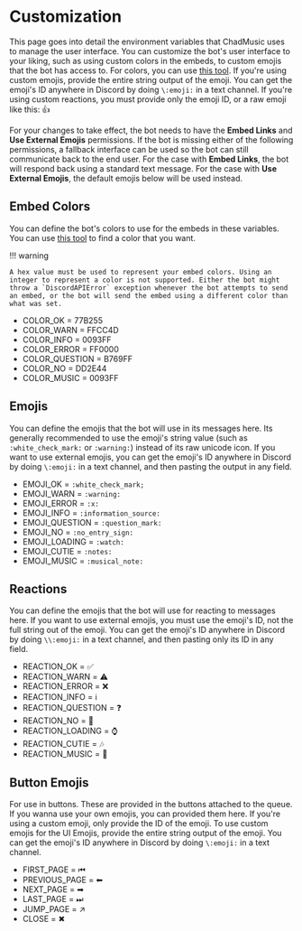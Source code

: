 # Customization
This page goes into detail the environment variables that ChadMusic uses to manage the user interface. You can customize the bot's user interface to your liking, such as using custom colors in the embeds, to custom emojis that the bot has access to. For colors, you can use [this tool](https://www.tydac.ch/color/). If you're using custom emojis, provide the entire string output of the emoji. You can get the emoji's ID anywhere in Discord by doing `\:emoji:` in a text channel. If you're using custom reactions, you must provide only the emoji ID, or a raw emoji like this: 👍

For your changes to take effect, the bot needs to have the **Embed Links** and **Use External Emojis** permissions. If the bot is missing either of the following permissions, a fallback interface can be used so the bot can still communicate back to the end user. For the case with **Embed Links**, the bot will respond back using a standard text message. For the case with **Use External Emojis**, the default emojis below will be used instead.

## Embed Colors
You can define the bot's colors to use for the embeds in these variables. You can use [this tool](https://www.tydac.ch/color/) to find a color that you want.

!!! warning

    A hex value must be used to represent your embed colors. Using an integer to represent a color is not supported. Either the bot might throw a `DiscordAPIError` exception whenever the bot attempts to send an embed, or the bot will send the embed using a different color than what was set.

- COLOR_OK = 77B255
- COLOR_WARN = FFCC4D
- COLOR_INFO = 0093FF
- COLOR_ERROR = FF0000
- COLOR_QUESTION = B769FF
- COLOR_NO = DD2E44
- COLOR_MUSIC = 0093FF

## Emojis
You can define the emojis that the bot will use in its messages here. Its generally recommended to use the emoji's string value (such as `:white_check_mark:` or `:warning:`) instead of its raw unicode icon. If you want to use external emojis, you can get the emoji's ID anywhere in Discord by doing `\:emoji:` in a text channel, and then pasting the output in any field.

- EMOJI_OK = `:white_check_mark;`
- EMOJI_WARN = `:warning:`
- EMOJI_ERROR = `:x:`
- EMOJI_INFO = `:information_source:`
- EMOJI_QUESTION = `:question_mark:`
- EMOJI_NO = `:no_entry_sign:`
- EMOJI_LOADING = `:watch:`
- EMOJI_CUTIE = `:notes:`
- EMOJI_MUSIC = `:musical_note:`

## Reactions
You can define the emojis that the bot will use for reacting to messages here. If you want to use external emojis, you must use the emoji's ID, not the full string out of the emoji. You can get the emoji's ID anywhere in Discord by doing `\\:emoji:` in a text channel, and then pasting only its ID in any field.

- REACTION_OK = ✅
- REACTION_WARN = ⚠️
- REACTION_ERROR = ❌
- REACTION_INFO = ℹ️
- REACTION_QUESTION = ❓
- REACTION_NO = 🚫
- REACTION_LOADING = ⌚
- REACTION_CUTIE = 🎶
- REACTION_MUSIC = 🎵

## Button Emojis
For use in buttons. These are provided in the buttons attached to the queue. If you wanna use your own emojis, you can provided them here. If you're using a custom emoji, only provide the ID of the emoji. To use custom emojis for the UI Emojis, provide the entire string output of the emoji. You can get the emoji's ID anywhere in Discord by doing `\:emoji:` in a text channel.

- FIRST_PAGE = ⏮
- PREVIOUS_PAGE = ⬅
- NEXT_PAGE = ➡
- LAST_PAGE = ⏭
- JUMP_PAGE = ↗
- CLOSE = ✖
